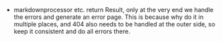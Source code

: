 
- markdownprocessor etc. return Result, only at the very end we handle
  the errors and generate an error page. This is because why do it in
  multiple places, and 404 also needs to be handled at the outer side,
  so keep it consistent and do all errors there.
  

